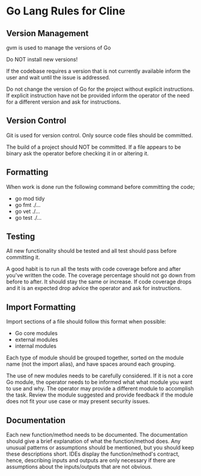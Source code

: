 # Go Lang Rules for Cline

## Version Management

gvm is used to manage the versions of Go

Do NOT install new versions!

If the codebase requires a version that is not currently available inform the user and wait until the issue is addressed.

Do not change the version of Go for the project without explicit instructions. If explicit instruction have not be provided inform the operator of the need for a different version and ask for instructions.

## Version Control

Git is used for version control. Only source code files should be committed.

The build of a project should NOT be committed. If a file appears to be binary ask the operator before checking it in or altering it.

## Formatting

When work is done run the following command before committing the code;

- go mod tidy
- go fmt ./...
- go vet ./...
- go test ./...

## Testing

All new functionality should be tested and all test should pass before committing it.

A good habit is to run all the tests with code coverage before and after you've written the code. The coverage percentage should not go down from before to after. It should stay the same or increase. If code coverage drops and it is an expected drop advice the operator and ask for instructions.

## Import Formatting

Import sections of a file should follow this format when possible:

- Go core modules
- external modules
- internal modules

Each type of module should be grouped together, sorted on the module name (not the import alias), and have spaces around each grouping.

The use of new modules needs to be carefully considered. If it is not a core Go module, the operator needs to be informed what what module you want to use and why. The operator may provide a different module to accomplish the task. Review the module suggested and provide feedback if the module does not fit your use case or may present security issues.

## Documentation

Each new function/method needs to be documented. The documentation should give a brief explanation of what the function/method does. Any unusual patterns or assumptions should be mentioned, but you should keep these descriptions short. IDEs display the function/method's contract, hence, describing inputs and outputs are only necessary if there are assumptions about the inputs/outputs that are not obvious.
